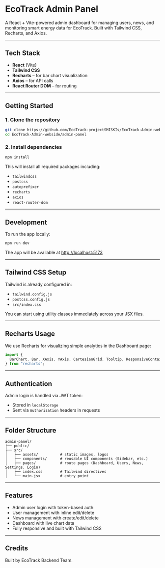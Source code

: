 #  EcoTrack Admin Panel

A React + Vite-powered admin dashboard for managing users, news, and monitoring smart energy data for EcoTrack. Built with Tailwind CSS, Recharts, and Axios.

---

##  Tech Stack

-  **React** (Vite)
-  **Tailwind CSS**
-  **Recharts** – for bar chart visualization
-  **Axios** – for API calls
-  **React Router DOM** – for routing

---

##  Getting Started

### 1. **Clone the repository**

```bash
git clone https://github.com/EcoTrack-projectSMISKIs/EcoTrack-Admin-webside.git
cd EcoTrack-Admin-webside/admin-panel
```

### 2. **Install dependencies**

```bash
npm install
```

This will install all required packages including:
- `tailwindcss`
- `postcss`
- `autoprefixer`
- `recharts`
- `axios`
- `react-router-dom`

---

##  Development

To run the app locally:

```bash
npm run dev
```

The app will be available at [http://localhost:5173](http://localhost:5173)

---

##  Tailwind CSS Setup

Tailwind is already configured in:

- `tailwind.config.js`
- `postcss.config.js`
- `src/index.css`

You can start using utility classes immediately across your JSX files.

---

##  Recharts Usage

We use Recharts for visualizing simple analytics in the Dashboard page:

```jsx
import {
  BarChart, Bar, XAxis, YAxis, CartesianGrid, Tooltip, ResponsiveContainer
} from "recharts";
```

---

##  Authentication

Admin login is handled via JWT token:
- Stored in `localStorage`
- Sent via `Authorization` headers in requests

---

##  Folder Structure

```
admin-panel/
├── public/
├── src/
│   ├── assets/          # static images, logos
│   ├── components/      # reusable UI components (Sidebar, etc.)
│   ├── pages/           # route pages (Dashboard, Users, News, Settings, Login)
│   ├── index.css        # Tailwind directives
│   └── main.jsx         # entry point
```

---

##  Features

-  Admin user login with token-based auth
-  User management with inline edit/delete
-  News management with create/edit/delete
-  Dashboard with live chart data
-  Fully responsive and built with Tailwind CSS

---

##  Credits

Built by EcoTrack Backend Team.
